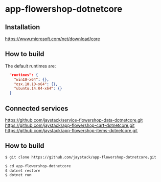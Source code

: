 # app-flowershop-dotnetcore

## Installation

https://www.microsoft.com/net/download/core

## How to build

The default runtimes are:
```json
  "runtimes": {
    "win10-x64": {},
    "osx.10.10-x64": {},
    "ubuntu.14.04-x64": {}
  }
```

## Connected services

https://github.com/jaystack/service-flowershop-data-dotnetcore.git
https://github.com/jaystack/app-flowershop-cart-dotnetcore.git
https://github.com/jaystack/app-flowershop-items-dotnetcore.git

## How to build

```bash
$ git clone https://github.com/jaystack/app-flowershop-dotnetcore.git

$ cd app-flowershop-dotnetcore
$ dotnet restore
$ dotnet run
```

